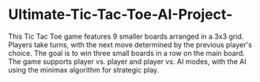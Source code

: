 # Ultimate-Tic-Tac-Toe-AI-Project-
This Tic Tac Toe game features 9 smaller boards arranged in a 3x3 grid. Players take turns, with the next move determined by the previous player's choice. The goal is to win three small boards in a row on the main board. The game supports player vs. player and player vs. AI modes, with the AI using the minimax algorithm for strategic play.
